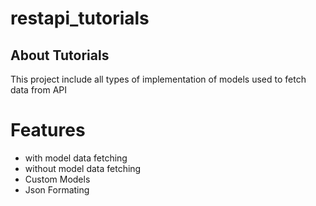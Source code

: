 # restapi_tutorials


## About Tutorials 

This project include all types of implementation of models used to fetch data from API

# Features  

- with model data fetching 
- without model data fetching
- Custom Models
- Json Formating
